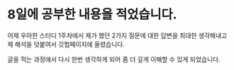 # 8일에 공부한 내용을 적었습니다.
어제 우아한 스터디 1주차에서 제가 했던 2가지 질문에 대한 답변을 최대한 생각해내고 제 해석을 덧붙여서 깃헙페이지에 올렸습니다.  

글을 적는 과정에서 다시 한번 생각하게 되어 좀 더 깊게 이해할 수 있게 되었습니다. 
